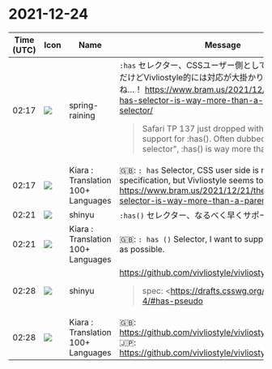 # 2021-12-24

|Time (UTC)|Icon|Name|Message|
|---|---|---|---|
|02:17|![](https://secure.gravatar.com/avatar/1ac180f0868137292905c311b5fff781.jpg?s=72&d=https%3A%2F%2Fa.slack-edge.com%2Fdf10d%2Fimg%2Favatars%2Fava_0021-72.png)|spring-raining|`:has` セレクター、CSSユーザー側としてはうれしい仕様だけどVivliostyle的には対応が大掛かりになりそうですね…！ <https://www.bram.us/2021/12/21/the-css-has-selector-is-way-more-than-a-parent-selector/><br><blockquote>Safari TP 137 just dropped with unflagged support for :has(). Often dubbed "the parent selector", :has() is way more than that …</blockquote>|
|02:17|![](https://avatars.slack-edge.com/2021-08-02/2324149410423_2aa7423c4133ecb9f168_72.png)|Kiara : Translation 100+ Languages|🇬🇧: `: has` Selector, CSS user side is nice specification, but Vivliostyle seems to be a big deal ...! <https://www.bram.us/2021/12/21/the-css-has-selector-is-way-more-than-a-parent-selector/>|
|02:21|![](https://avatars.slack-edge.com/2018-04-27/354445776386_e258f5ed5ba887b08668_72.jpg)|shinyu|`:has()` セレクター、なるべく早くサポートしたいです。|
|02:21|![](https://avatars.slack-edge.com/2021-08-02/2324149410423_2aa7423c4133ecb9f168_72.png)|Kiara : Translation 100+ Languages|🇬🇧: `: has ()` Selector, I want to support you as soon as possible.|
|02:28|![](https://avatars.slack-edge.com/2018-04-27/354445776386_e258f5ed5ba887b08668_72.jpg)|shinyu|<https://github.com/vivliostyle/vivliostyle.js/issues/828><br><blockquote>spec: <https://drafts.csswg.org/selectors-4/#has-pseudo|https://drafts.csswg.org/selectors-4/#has-pseudo></blockquote>|
|02:28|![](https://avatars.slack-edge.com/2021-08-02/2324149410423_2aa7423c4133ecb9f168_72.png)|Kiara : Translation 100+ Languages|🇬🇧: <https://github.com/vivliostyle/vivliostyle.js/issues/828><br>🇯🇵: <https://github.com/vivliostyle/vivliostyle.js/issues/828>|
